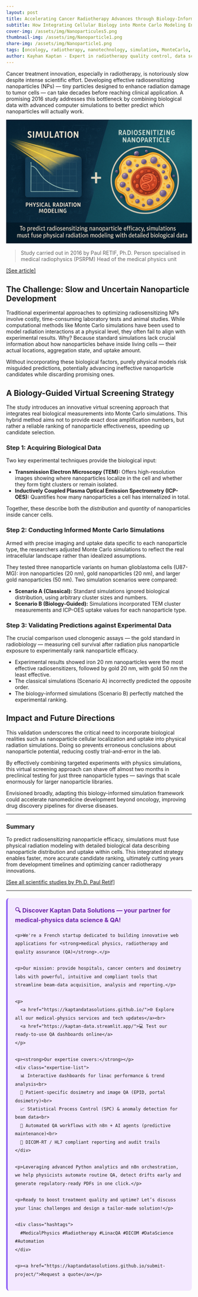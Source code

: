 ```yaml
---
layout: post
title: Accelerating Cancer Radiotherapy Advances through Biology-Informed Nanoparticle Simulations  
subtitle: How Integrating Cellular Biology into Monte Carlo Modeling Enhances Radiosensitizing Nanoparticle Selection  
cover-img: /assets/img/Nanoparticules5.png
thumbnail-img: /assets/img/Nanoparticle1.png  
share-img: /assets/img/Nanoparticle1.png  
tags: [oncology, radiotherapy, nanotechnology, simulation, MonteCarlo, radiosensitizers, cancer research, drug development]  
author: Kayhan Kaptan - Expert in radiotherapy quality control, data science and automation
---
```


Cancer treatment innovation, especially in radiotherapy, is notoriously slow despite intense scientific effort. Developing effective radiosensitizing nanoparticles (NPs) — tiny particles designed to enhance radiation damage to tumor cells — can take decades before reaching clinical application. A promising 2016 study addresses this bottleneck by combining biological data with advanced computer simulations to better predict which nanoparticles will actually work.

![PNG](/assets/img/Nanoparticle2.png)

>Study carried out in 2016 by Paul RETIF, Ph.D.
>Person specialised in medical radiophysics (PSRPM)
>Head of the medical physics unit

[[See article]](https://scholar.google.com/citations?user=kyh8-WMAAAAJ&hl=fr)


## The Challenge: Slow and Uncertain Nanoparticle Development

Traditional experimental approaches to optimizing radiosensitizing NPs involve costly, time-consuming laboratory tests and animal studies. While computational methods like Monte Carlo simulations have been used to model radiation interactions at a physical level, they often fail to align with experimental results. Why? Because standard simulations lack crucial information about how nanoparticles behave inside living cells — their actual locations, aggregation state, and uptake amount.

Without incorporating these biological factors, purely physical models risk misguided predictions, potentially advancing ineffective nanoparticle candidates while discarding promising ones.

## A Biology-Guided Virtual Screening Strategy

The study introduces an innovative virtual screening approach that integrates real biological measurements into Monte Carlo simulations. This hybrid method aims not to provide exact dose amplification numbers, but rather a reliable ranking of nanoparticle effectiveness, speeding up candidate selection.

### Step 1: Acquiring Biological Data

Two key experimental techniques provide the biological input:

- **Transmission Electron Microscopy (TEM):** Offers high-resolution images showing where nanoparticles localize in the cell and whether they form tight clusters or remain isolated.
- **Inductively Coupled Plasma Optical Emission Spectrometry (ICP-OES):** Quantifies how many nanoparticles a cell has internalized in total.

Together, these describe both the *distribution* and *quantity* of nanoparticles inside cancer cells.

### Step 2: Conducting Informed Monte Carlo Simulations

Armed with precise imaging and uptake data specific to each nanoparticle type, the researchers adjusted Monte Carlo simulations to reflect the real intracellular landscape rather than idealized assumptions.

They tested three nanoparticle variants on human glioblastoma cells (U87-MG): iron nanoparticles (20 nm), gold nanoparticles (20 nm), and larger gold nanoparticles (50 nm). Two simulation scenarios were compared:

- **Scenario A (Classical):** Standard simulations ignored biological distribution, using arbitrary cluster sizes and numbers.
- **Scenario B (Biology-Guided):** Simulations incorporated TEM cluster measurements and ICP-OES uptake values for each nanoparticle type.

### Step 3: Validating Predictions against Experimental Data

The crucial comparison used clonogenic assays — the gold standard in radiobiology — measuring cell survival after radiation plus nanoparticle exposure to experimentally rank nanoparticle efficacy.

- Experimental results showed iron 20 nm nanoparticles were the most effective radiosensitizers, followed by gold 20 nm, with gold 50 nm the least effective.
- The classical simulations (Scenario A) incorrectly predicted the opposite order.
- The biology-informed simulations (Scenario B) perfectly matched the experimental ranking.


## Impact and Future Directions

This validation underscores the critical need to incorporate biological realities such as nanoparticle cellular localization and uptake into physical radiation simulations. Doing so prevents erroneous conclusions about nanoparticle potential, reducing costly trial-and-error in the lab.

By effectively combining targeted experiments with physics simulations, this virtual screening approach can shave off almost two months in preclinical testing for just three nanoparticle types — savings that scale enormously for larger nanoparticle libraries.

Envisioned broadly, adapting this biology-informed simulation framework could accelerate nanomedicine development beyond oncology, improving drug discovery pipelines for diverse diseases.

---

### Summary

To predict radiosensitizing nanoparticle efficacy, simulations must fuse physical radiation modeling with detailed biological data describing nanoparticle distribution and uptake within cells. This integrated strategy enables faster, more accurate candidate ranking, ultimately cutting years from development timelines and optimizing cancer radiotherapy innovations.


[[See all scientific studies by Ph.D. Paul Retif]](https://scholar.google.com/citations?user=kyh8-WMAAAAJ&hl=fr)

---

<html lang="fr">
<head>
    <meta charset="UTF-8">
    <meta name="viewport" content="width=device-width, initial-scale=1.0">
    <title>Kaptan Data Solutions</title>
    <style>
        .citation {
            background-color: #f3e8ff;
            border-left: 4px solid #8b5cf6;
            padding: 20px;
            margin: 20px 0;
            border-radius: 8px;
            font-family: -apple-system, BlinkMacSystemFont, 'Segoe UI', Roboto, sans-serif;
            line-height: 1.6;
        }
        .citation h3 {
            color: #6b21a8;
            margin-top: 0;
        }
        .citation a {
            color: #7c3aed;
            text-decoration: none;
        }
        .citation a:hover {
            text-decoration: underline;
        }
        .expertise-list {
            margin: 15px 0;
        }
        .hashtags {
            font-weight: bold;
            color: #7c3aed;
            margin-top: 15px;
        }
    </style>
</head>
<body>
  <div class="citation">
    <h3>🔍 Discover Kaptan Data Solutions — your partner for medical-physics data science & QA!</h3>

    <p>We're a French startup dedicated to building innovative web applications for <strong>medical physics, radiotherapy and quality assurance (QA)</strong>.</p>

    <p>Our mission: provide hospitals, cancer centers and dosimetry labs with powerful, intuitive and compliant tools that streamline beam-data acquisition, analysis and reporting.</p>

    <p>
      <a href="https://kaptandatasolutions.github.io/">🌐 Explore all our medical-physics services and tech updates</a><br>
      <a href="https://kaptan-data.streamlit.app/">💻 Test our ready-to-use QA dashboards online</a>
    </p>

    <p><strong>Our expertise covers:</strong></p>
    <div class="expertise-list">
      📊 Interactive dashboards for linac performance & trend analysis<br>
      🔬 Patient-specific dosimetry and image QA (EPID, portal dosimetry)<br>
      📈 Statistical Process Control (SPC) & anomaly detection for beam data<br>
      🤖 Automated QA workflows with n8n + AI agents (predictive maintenance)<br>
      📑 DICOM-RT / HL7 compliant reporting and audit trails
    </div>

    <p>Leveraging advanced Python analytics and n8n orchestration, we help physicists automate routine QA, detect drifts early and generate regulatory-ready PDFs in one click.</p>

    <p>Ready to boost treatment quality and uptime? Let’s discuss your linac challenges and design a tailor-made solution!</p>

    <div class="hashtags">
      #MedicalPhysics #Radiotherapy #LinacQA #DICOM #DataScience #Automation
    </div>

    <p><a href="https://kaptandatasolutions.github.io/submit-project/">Request a quote</a></p>
  </div>
</body>
</html>  